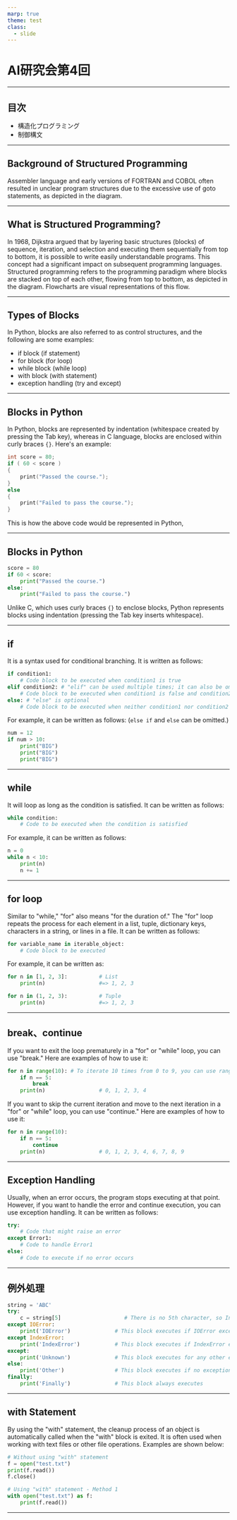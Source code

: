 ```yaml
---
marp: true
theme: test
class:
  - slide
---
```


<!-- paginate: true -->

# AI研究会第4回

---

## 目次

* 構造化プログラミング
* 制御構文


---

## Background of Structured Programming
Assembler language and early versions of FORTRAN and COBOL often resulted in unclear program structures due to the excessive use of goto statements, as depicted in the diagram.


---

## What is Structured Programming?
In 1968, Dijkstra argued that by layering basic structures (blocks) of sequence, iteration, and selection and executing them sequentially from top to bottom, it is possible to write easily understandable programs. This concept had a significant impact on subsequent programming languages. Structured programming refers to the programming paradigm where blocks are stacked on top of each other, flowing from top to bottom, as depicted in the diagram. Flowcharts are visual representations of this flow.

---

## Types of Blocks
In Python, blocks are also referred to as control structures, and the following are some examples:
* if block (if statement)
* for block (for loop)
* while block (while loop)
* with block (with statement)
* exception handling (try and except)


---

## Blocks in Python
In Python, blocks are represented by indentation (whitespace created by pressing the Tab key), whereas in C language, blocks are enclosed within curly braces `{}`. Here's an example:
```c
int score = 80;
if ( 60 < score )
{
    print("Passed the course.");
}
else
{
    print("Failed to pass the course.");
}
```

This is how the above code would be represented in Python, 

---

## Blocks in Python

```python
score = 80
if 60 < score:
    print("Passed the course.")
else:
    print("Failed to pass the course.")
```



Unlike C, which uses curly braces `{}` to enclose blocks, Python represents blocks using indentation (pressing the Tab key inserts whitespace).

---

## if

It is a syntax used for conditional branching. It is written as follows:

```python
if condition1:
    # Code block to be executed when condition1 is true
elif condition2: # "elif" can be used multiple times; it can also be omitted
    # Code block to be executed when condition1 is false and condition2 is true
else: # "else" is optional
    # Code block to be executed when neither condition1 nor condition2 is true
```

For example, it can be written as follows: (`else if` and `else` can be omitted.)
```python
num = 12
if num > 10:
    print("BIG")
    print("BIG")
    print("BIG")
```
---

## while

It will loop as long as the condition is satisfied. It can be written as follows:

```python
while condition:
    # Code to be executed when the condition is satisfied
```

For example, it can be written as follows:
```python
n = 0
while n < 10:
    print(n)
    n += 1
```

---

## for loop

Similar to "while," "for" also means "for the duration of." The "for" loop repeats the process for each element in a list, tuple, dictionary keys, characters in a string, or lines in a file. It can be written as follows:
```python
for variable_name in iterable_object:
    # Code block to be executed
```
For example, it can be written as:
```python
for n in [1, 2, 3]:          # List
    print(n)                 #=> 1, 2, 3

for n in (1, 2, 3):          # Tuple
    print(n)                 #=> 1, 2, 3
```

---

## break、continue

If you want to exit the loop prematurely in a "for" or "while" loop, you can use "break." Here are examples of how to use it:
```python
for n in range(10): # To iterate 10 times from 0 to 9, you can use range(10).
    if n == 5:
        break
    print(n)                 # 0, 1, 2, 3, 4

```
If you want to skip the current iteration and move to the next iteration in a "for" or "while" loop, you can use "continue." Here are examples of how to use it:
```python
for n in range(10):
    if n == 5:
        continue
    print(n)                 # 0, 1, 2, 3, 4, 6, 7, 8, 9
```

---

## Exception Handling

Usually, when an error occurs, the program stops executing at that point. However, if you want to handle the error and continue execution, you can use exception handling. It can be written as follows:
```python
try:
    # Code that might raise an error
except Error1:
    # Code to handle Error1
else:
    # Code to execute if no error occurs
```


---

## 例外処理

```python
string = 'ABC'
try:
    c = string[5]                    # There is no 5th character, so IndexError exception occurs
except IOError:
    print('IOError')              # This block executes if IOError exception occurs
except IndexError:
    print('IndexError')           # This block executes if IndexError exception occurs
except:
    print('Unknown')              # This block executes for any other exception
else:
    print('Other')                # This block executes if no exception occurs
finally:
    print('Finally')              # This block always executes

```

---

## with Statement

By using the "with" statement, the cleanup process of an object is automatically called when the "with" block is exited. It is often used when working with text files or other file operations. Examples are shown below:
```python
# Without using "with" statement
f = open("test.txt")
print(f.read())
f.close()

# Using "with" statement - Method 1
with open("test.txt") as f:
    print(f.read())

```

---

